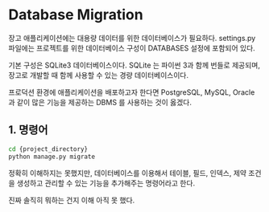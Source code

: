 # Database Migration

장고 애플리케이션에는 대용량 데이터를 위한 데이터베이스가 필요하다. settings.py 파일에는 프로젝트를 위한 데이터베이스 구성이 DATABASES 설정에 포함되어 있다.

기본 구성은 SQLite3 데이터베이스이다. SQLite 는 파이썬 3과 함께 번들로 제공되며, 장고로 개발할 때 함께 사용할 수 있는 경량 데이터베이스이다.

프로덕션 환경에 애플리케이션을 배포하고자 한다면 PostgreSQL, MySQL, Oracle 과 같이 많은 기능을 제공하는 DBMS 를 사용하는 것이 옳겠다.

## 1. 명령어
```bash
cd {project_directory}
python manage.py migrate
```
정확히 이해하지는 못했지만, 데이터베이스를 이용해서 테이블, 필드, 인덱스, 제약 조건을 생성하고 관리할 수 있는 기능을 추가해주는 명령어라고 한다.

진짜 솔직히 뭐하는 건지 이해 아직 못 했다.